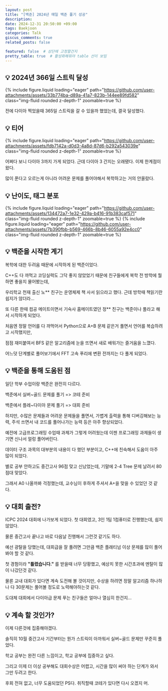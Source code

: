 ```yaml
---
layout: post
title: "[백준] 2024년 매일 백준 풀기 성공"
description:
date: 2024-12-31 20:50:00 +09:00
tags: Baekjoon
categories: Talk
giscus_comments: true
related_posts: false

featured: false  # 상단에 고정할건지
pretty_table: true  # 활성화해줘야 table 선이 보임
---
```





## 💡 2024년 366일 스트릭 달성
{% include figure.liquid loading="eager" path="https://github.com/user-attachments/assets/33b774ba-d89a-41a7-823b-144ee89fd582" class="img-fluid rounded z-depth-1" zoomable=true %}

전에 다이아 찍었을때 365일 스트릭을 갈 수 있을까 했었는데, 결국 달성했다.






## 💡 티어
{% include figure.liquid loading="eager" path="https://github.com/user-attachments/assets/fdb7142a-d0d3-4a8d-87d6-b292a543039e" class="img-fluid rounded z-depth-1" zoomable=true %}

어쩌다 보니 다이아 3까지 가게 되었다. 근데 다이아 3 간지는 오래됐다. 이제 한계점이 왔다.

많이 푼다고 오르는게 아니라 어려운 문제를 풀어야해서 복학하고는 거의 안올랐다.




## 💡 난이도, 태그 분포
{% include figure.liquid loading="eager" path="https://github.com/user-attachments/assets/134472a7-1e32-429a-b416-91b383caf571" class="img-fluid rounded z-depth-1" zoomable=true %}
{% include figure.liquid loading="eager" path="https://github.com/user-attachments/assets/7b390fbb-b569-466b-8b46-6055a92e4cc0" class="img-fluid rounded z-depth-1" zoomable=true %}







## 💡 백준을 시작한 계기

복학에 대한 두려움 때문에 시작하게 된 백준이었다.

C++도 다 까먹고 코딩실력도 그닥 좋지 않았었기 때문에 친구들에게 복학 전 방학에 뭘 하면 좋을지 물어봤는데,

우리학교 천재 출신 노** 친구는 운영체제 책 사서 읽으라고 했다. 근데 방학때 책읽기란 쉽지가 않더라...

또 다른 한때 컴공 메이트이면서 기숙사 홈메이트였던 정** 친구는 백준이나 풀라고 해서 시작하게 되었다.

처음엔 정말 언어를 다 까먹어서 Python으로 A+B 문제 같은거 풀면서 언어를 복습하려고 시작했지만,

점점 재미붙여서 BFS 같은 알고리즘에 눈을 뜨면서 새로 배워가는 즐거움을 느꼈다.

어느덧 단계별로 풀어보기에서 FFT 고속 푸리에 변환 전까지는 다 풀게 되었다.



## 💡 백준을 통해 도움된 점

일단 학부 수업이랑 백준은 완전히 다르다.

백준에서 실버~골드 문제를 풀기 => 코테 준비

백준에서 플레~다이아 문제 풀기 => 대회 준비

하지만, 수많은 문제들과 어려운 문제들을 풀면서, 가볍게 출력을 통해 디버깅해보는 능력, 주석 쓰면서 내 코드를 풀어나가는 능력 등은 아주 향상되었다.

예전에 고급프로그래밍 수업때 과제가 그렇게 어려웠는데 이젠 프로그래밍 과제들이 생기면 신나서 얼렁 풀어버린다.



데이터 구조 과목의 대부분의 내용이 다 했던 부분이고, C++에 친숙해서 도움이 아주 많이 되었다.

별로 공부 안하고도 중간고사 96점 맞고 신났었는데, 기말에 2-4 Tree 문제 날려서 80점대 맞았다.

그래서 A0 나올까봐 걱정했는데, 교수님이 후하게 주셔서 A+을 맞을 수 있었던 것 같다.



## 💡 대회 출전?

ICPC 2024 대회에 나가보게 되었다. 첫 대회였고, 3인 1팀 1컴퓨터로 진행했는데, 쉽지 않았다.

물론 중간고사 끝나고 바로 다음날 진행해서 그런것 같기도 하다.

예선 광탈을 당했는데, 대회급을 잘 풀려면 그만큼 백준 플래티넘 이상 문제를 많이 풀어봐야 할 것 같다.

첫 경험이라 **"틀렸습니다."** 를 받을때 너무 당황했고, 예상치 못한 시간초과에 멘탈이 많이 나갔던것 같다.

물론 교내 대회가 있다면 계속 도전해 볼 것이지만, 수상을 하려면 정말 알고리즘 하나하나 다 30문제는 풀어볼 정도로 노력해야하는것 같다.

도대체 대회에서 다이아급 문제 푸는 친구들은 얼마나 열심히 한건지...




## 💡 계속 할 것인가?

이제 다른것에 집중해야겠다.

솔직히 10월 중간고사 기간부터는 뭔가 스트릭이 아까워서 실버~골드 문제만 꾸준히 풀었다.

학교 공부는 완전 다른 느낌이고, 학교 공부에 집중하고 싶다.

그리고 이제 더 이상 공부해도 대회수상은 어렵고, 시간을 많이 써야 하는 단계가 와서 그만 두려고 한다.

후회 전혀 없고, 너무 도움되었던 PS다. 취직할때 코테가 있다면 다시 오겠지 머.
